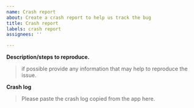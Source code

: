 ```yaml
---
name: Crash report
about: Create a crash report to help us track the bug
title: Crash report
labels: crash report
assignees: ''

---
```


**Description/steps to reproduce.**
> if possible provide any information that may help to reproduce the issue.

**Crash log**
> Please paste the crash log copied from the app here.
